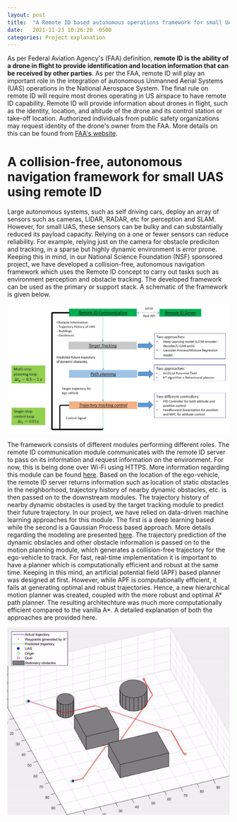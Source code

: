 ```yaml
---
layout: post
title:  "A Remote ID based autonomous operations framework for small UAS"
date:   2021-11-23 10:26:20 -0500
categories: Project explanation
---
```


As per Federal Aviation Agency's (FAA) definition, **remote ID is the ability of a drone in flight to provide identification and location information that can be received by other parties**. As per the FAA, remote ID will play an important role in the integration of autonomous Unmanned Aerial Systems (UAS) operations in the National Aerospace System. The final rule on remote ID will require most drones operating in US airspace to have remote ID capability. Remote ID will provide information about drones in flight, such as the identity, location, and altitude of the drone and its control station or take-off location. Authorized individuals from public safety organizations may request identity of the drone's owner from the FAA. More details on this can be found from [FAA's website](https://www.faa.gov/uas/getting_started/remote_id/).

# A collision-free, autonomous navigation framework for small UAS using remote ID

Large autonomous systems, such as self driving cars, deploy an array of sensors such as cameras, LIDAR, RADAR, etc for perception and SLAM. However, for small UAS, these sensors can be bulky and can substantially reduced its payload capacity. Relying on a one or fewer sensors can reduce reliability. For example, relying just on the camera for obstacle prediciton and tracking, in a sparse but highly dynamic environment is error prone. Keeping this in mind, in our National Science Foundation (NSF) sponsored project, we have developed a collision-free, autonomous navigation framework which uses the Remote ID concept to carry out tasks such as environment perception and obstacle tracking. The developed framework can be used as the primary or support stack. A schematic of the framework is given below. 

<img src="https://github.com/rachitpras/UAV_autonomous_navigation/blob/main/images/framework_schematic.JPG" alt="Schematic for the UAS navigation framework" width="800"/> 
<!--- ![Schematic for UAS navigation framework](/images/framework_schematic.JPG) -->

The framework consists of different modules performing different roles. The remote ID communication module communicates with the remote ID server to pass on its information and request information on the environment. For now, this is being done over Wi-Fi using HTTPS. More information regarding this module can be found [here](https://rachitpras.github.io/UAV_autonomous_navigation/project/explanation/2021/11/26/Rest-API-based-Remote-ID-communication-module.html). Based on the location of the ego-vehicle, the remote ID server returns information such as location of static obstacles in the neighborhood, trajectory history of nearby dynamic obstacles, etc. is then passed on to the downstream modules. The trajectory history of nearby dynamic obstacles is used by the target tracking module to predict their future trajectory. In our project, we have relied on data-driven machine learning approaches for this module. The first is a deep learning based while the second is a Gaussian Process based approach. More details regarding the modeling are presented [here](https://rachitpras.github.io/UAV_autonomous_navigation/project/explanation/2021/11/25/Data-driven-Target-Tracking.html). The trajectory prediction of the dynamic obstacles and other obstacle information is passed on to the motion planning module, which generates a collision-free trajectory for the ego-vehicle to track. For fast, real-time implementation it is important to have a planner which is computationally efficient and robust at the same time. Keeping in this mind, an artificial potential field (APF) based planner was designed at first. However, while APF is computationally efficient, it fails at generating optimal and robust trajectories. Hence, a new hierarchical motion planner was created, coupled with the more robust and optimal A* path planner. The resulting architechture was much more computationally efficient compared to the vanilla A*. A detailed explanation of both the approaches are provided here.     

<img src="https://github.com/rachitpras/UAV_autonomous_navigation/blob/main/images/2_drone_test_BP_3D.gif" alt="Schematic for the UAS navigation framework" width="800"/> 
<!--- ![Animation of the APF based framework](https://github.com/rachitpras/UAV_autonomous_navigation/blob/main/images/2_drone_test_BP_3D.gif) -->
